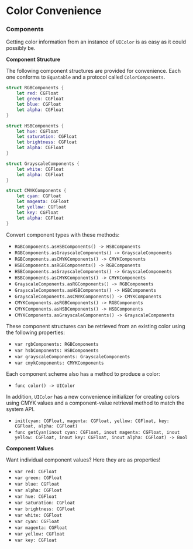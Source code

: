 Color Convenience
=================

### Components

Getting color information from an instance of `UIColor` is as easy as it could possibly be.

**Component Structure**

The following component structures are provided for convenience.  Each one conforms to `Equatable` and a protocol called `ColorComponents`.

```swift
struct RGBComponents {
    let red: CGFloat
    let green: CGFloat
    let blue: CGFloat
    let alpha: CGFloat
}
```

```swift
struct HSBComponents {
    let hue: CGFloat
    let saturation: CGFloat
    let brightness: CGFloat
    let alpha: CGFloat
}
```

```swift
struct GrayscaleComponents {
    let white: CGFloat
    let alpha: CGFloat
}
```

```swift
struct CMYKComponents {
    let cyan: CGFloat
    let magenta: CGFloat
    let yellow: CGFloat
    let key: CGFloat
    let alpha: CGFloat
}
```


Convert component types with these methods:

 - `RGBComponents.asHSBComponents() -> HSBComponents`
 - `RGBComponents.asGrayscaleComponents() -> GrayscaleComponents`
 - `RGBComponents.asCMYKComponents() -> CMYKComponents`
 - `HSBComponents.asRGBComponents() -> RGBComponents`
 - `HSBComponents.asGrayscaleComponents() -> GrayscaleComponents`
 - `HSBComponents.asCMYKComponents() -> CMYKComponents`
 - `GrayscaleComponents.asRGComponents() -> RGBComponents`
 - `GrayscaleComponents.asHSBComponents() -> HSBComponents`
 - `GrayscaleComponents.asCMYKComponents() -> CMYKComponents`
 - `CMYKComponents.asRGBComponents() -> RGBComponents`
 - `CMYKComponents.asHSBComponents() -> HSBComponents`
 - `CMYKComponents.asGrayscaleComponents() -> GrayscaleComponents`


These component structures can be retrieved from an existing color using the following properties:
 - `var rgbComponents: RGBComponents`
 - `var hsbComponents: HSBComponents`
 - `var grayscaleComponents: GrayscaleComponents`
 - `var cmykComponents: CMYKComponents`

Each component scheme also has a method to produce a color:
 - `func color() -> UIColor`

In addition, `UIColor` has a new convenience initializer for creating colors using CMYK values and a component-value retrieval method to match the system API.
 - `init(cyan: CGFloat, magenta: CGFloat, yellow: CGFloat, key: CGFloat, alpha: CGFloat)`
 - `func getCyan(inout cyan: CGFloat, inout magenta: CGFloat, inout yellow: CGFloat, inout key: CGFloat, inout alpha: CGFloat) -> Bool`


**Component Values**

Want individual component values?  Here they are as properties!
 - `var red: CGFloat`
 - `var green: CGFloat`
 - `var blue: CGFloat`
 - `var alpha: CGFloat`
 - `var hue: CGFloat`
 - `var saturation: CGFloat`
 - `var brightness: CGFloat`
 - `var white: CGFloat`
 - `var cyan: CGFloat`
 - `var magenta: CGFloat`
 - `var yellow: CGFloat`
 - `var key: CGFloat`

